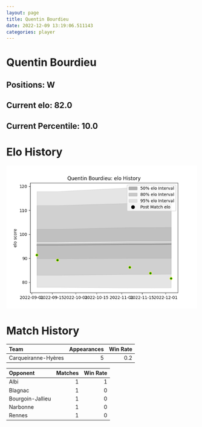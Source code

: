 ```yaml
---  
layout: page  
title: Quentin Bourdieu  
date: 2022-12-09 13:19:06.511143  
categories: player  
---
```

# Quentin Bourdieu

## Positions: W

## Current elo: 82.0

## Current Percentile: 10.0

# Elo History


![elo history](history_QuentinBourdieu.png)
# Match History


| Team                |   Appearances |   Win Rate |
|:--------------------|--------------:|-----------:|
| Carqueiranne-Hyères |             5 |        0.2 |

| Opponent         |   Matches |   Win Rate |
|:-----------------|----------:|-----------:|
| Albi             |         1 |          1 |
| Blagnac          |         1 |          0 |
| Bourgoin-Jallieu |         1 |          0 |
| Narbonne         |         1 |          0 |
| Rennes           |         1 |          0 |